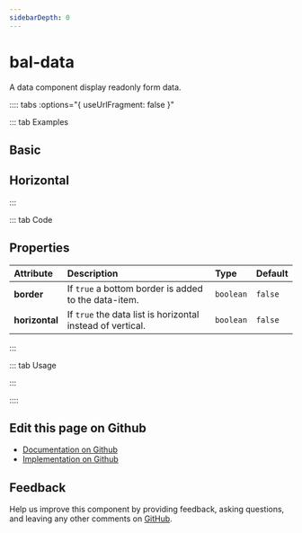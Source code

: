 ```yaml
---
sidebarDepth: 0
---
```


# bal-data


<!-- START: human documentation top -->

A data component display readonly form data.

<!-- END: human documentation top -->

:::: tabs :options="{ useUrlFragment: false }"

::: tab Examples

## Basic

<ClientOnly><docs-demo-bal-data-30></docs-demo-bal-data-30></ClientOnly>


## Horizontal

<ClientOnly><docs-demo-bal-data-31></docs-demo-bal-data-31></ClientOnly>


:::

::: tab Code

## Properties


| Attribute      | Description                                                | Type      | Default |
| :------------- | :--------------------------------------------------------- | :-------- | :------ |
| **border**     | If `true` a bottom border is added to the data-item.       | `boolean` | `false` |
| **horizontal** | If `true` the data list is horizontal instead of vertical. | `boolean` | `false` |


:::

::: tab Usage

<!-- START: human documentation usage -->

<!-- END: human documentation usage -->

:::


::::

## Edit this page on Github

* [Documentation on Github](https://github.com/baloise/design-system/blob/master/docs/src/components/components/bal-data.md)
* [Implementation on Github](https://github.com/baloise/design-system/blob/master/packages/components/src/components/bal-data)

## Feedback

Help us improve this component by providing feedback, asking questions, and leaving any other comments on [GitHub](https://github.com/baloise/design-system/issues/new).

